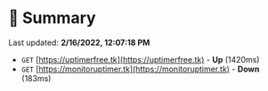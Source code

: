 # 📖 Summary
Last updated: **2/16/2022, 12:07:18 PM**

- `GET` [https://uptimerfree.tk](https://uptimerfree.tk) - **Up** (1420ms)
- `GET` [https://monitoruptimer.tk](https://monitoruptimer.tk) - **Down** (183ms)
